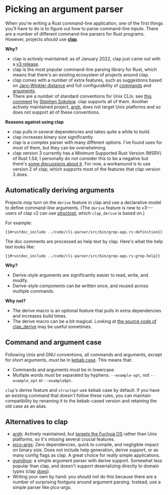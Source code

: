 # Picking an argument parser

When you're writing a Rust command-line application, one of the first things you'll have to do is to figure out how to parse command-line inputs.
There are a number of different command-line parsers for Rust programs. However, projects *should* use [**clap**](https://crates.io/crates/clap).

**Why?**
* clap is actively maintained: as of January 2022, clap just came out with a [v3 release]().
* clap is the most popular command-line parsing library for Rust, which means that there's an existing ecosystem of projects around clap.
* clap comes with a number of extra features, such as suggestions based on [Jaro–Winkler distance](https://en.wikipedia.org/wiki/Jaro%E2%80%93Winkler_distance) and full configurability of [commands](https://docs.rs/clap/latest/clap/enum.AppSettings.html) and [arguments](https://docs.rs/clap/latest/clap/enum.ArgSettings.html).
* There are a number of standard conventions for Unix CLIs: see [this comment](https://github.com/google/argh/issues/3#issuecomment-581144181) by [Stephen Sokolow](https://github.com/ssokolow). clap supports all of them. Another actively maintained project, [argh](https://github.com/google/argh), does not target Unix platforms and so does not support all of these conventions.

**Reasons against using clap**
* clap pulls in several dependencies and takes quite a while to build.
* clap increases binary size significantly.
* clap is a complex parser with many different options. I've found uses for most of them, but they can be overwhelming.
* clap version 3 currently has a Minimum Supported Rust Version (MSRV) of Rust 1.54; I personally do not consider this to be a negative but there's [some discussions about it](https://github.com/clap-rs/clap/issues/3267). For now, a workaround is to use version 2 of clap, which supports most of the features that clap version 3 does.

## Automatically deriving arguments

Projects *may* turn on the `derive` feature in clap and use a declarative model to define command-line arguments. (The `derive` feature is new to v3---users of clap v2 can use [structopt](https://crates.io/crates/structopt), which `clap_derive` is based on.)

For example:

```rust,noplaypen
{{#rustdoc_include ../code/cli-parser/src/bin/grep-app.rs:definition}}
```

The doc comments are processed as help text by clap. Here's what the help text looks like:

```rust,noplaypen
{{#rustdoc_include ../code/cli-parser/src/bin/grep-app.rs:grep-help}}
```

**Why?**
* Derive-style arguments are significantly easier to read, write, and modify.
* Derive-style components can be written once, and reused across multiple commands.

**Why not?**
* The derive macro is an optional feature that pulls in extra dependencies and increases build times.
* The derive macro can be a bit magical. Looking at [the source code of clap_derive](https://github.com/clap-rs/clap/blob/master/clap_derive/src/lib.rs) may be useful sometimes.

## Command and argument case

Following Unix and GNU conventions, all commands and arguments, except for short arguments, *must* be in [kebab case](https://en.wikipedia.org/wiki/Kebab_case). This means that:
* Commands and arguments *must* be in lowercase.
* Multiple words *must* be separated by hyphens: `--example-opt`, not `--example_opt` or `--exampleOpt`.

`clap`'s derive feature and `structopt` use kebab case by default. If you have an existing command that doesn't follow these rules, you can maintain compatibility by renaming it to the kebab-cased version and retaining the old case as an alias.

## Alternatives to clap

* [argh](https://github.com/google/argh): Actively maintained, but [targets the Fuchsia OS](https://github.com/google/argh/issues/3#issuecomment-581144934) rather than Unix platforms, so it's missing several crucial features.
* [pico-args](https://github.com/RazrFalcon/pico-args): Zero dependencies, quick to compile, and negligible impact on binary size. Does not include help generation, derive support, or as many config flags as clap. A great choice for really simple applications.
* [gumdrop](https://crates.io/crates/gumdrop): a simple argument parser with derive support. Somewhat less popular than clap, and doesn't support deserializing directly to domain types (clap [does](https://github.com/clap-rs/clap/blob/v3.0.6/examples/derive_ref/README.md#arg-types)).
* Writing your own by hand: you *should not* do this because there are a number of surprising footguns around argument parsing. Instead, use a simple parser like pico-args.
